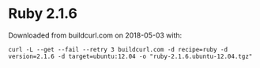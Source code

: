 # Ruby 2.1.6

Downloaded from buildcurl.com on 2018-05-03 with:

```
curl -L --get --fail --retry 3 buildcurl.com -d recipe=ruby -d version=2.1.6 -d target=ubuntu:12.04 -o "ruby-2.1.6.ubuntu-12.04.tgz"
```
